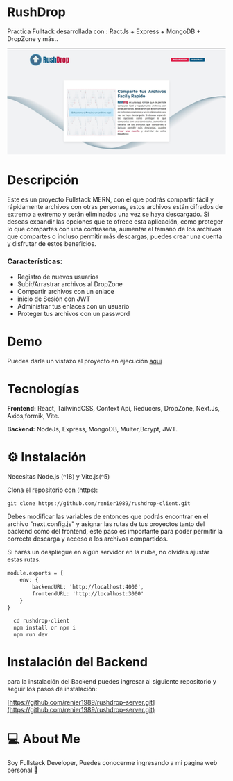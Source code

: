 # RushDrop
Practica Fulltack desarrollada con :  RactJs + Express + MongoDB + DropZone y más..

![main1](https://raw.githubusercontent.com/renier1989/rushdrop-client/main/public/portada.jpg)


# Descripción

Este es un proyecto Fullstack MERN, con el que podrás compartir fácil y rápidamente archivos con otras personas, estos archivos están cifrados de extremo a extremo y serán eliminados una vez se haya descargado. Si deseas expandir las opciones que te ofrece esta aplicación, como proteger lo que compartes con una contraseña, aumentar el tamaño de los archivos que compartes o incluso permitir más descargas, puedes crear una cuenta y disfrutar de estos beneficios.


### Características:

- Registro de nuevos usuarios
- Subir/Arrastrar archivos al DropZone
- Compartir archivos con un enlace
- inicio de Sesión con JWT
- Administrar tus enlaces con un usuario
- Proteger tus archivos con un password



# Demo

Puedes darle un vistazo al proyecto en ejecución [aqui](https://rushdrop-client-renier1989.vercel.app/)


# Tecnologías

**Frontend:** React, TailwindCSS, Context Api, Reducers, DropZone, Next.Js, Axios,formik, Vite.

**Backend:** NodeJs, Express, MongoDB, Multer,Bcrypt, JWT.


# ⚙ Instalación

Necesitas Node.js (^18) y Vite.js(^5)

Clona el repositorio con (https):
```
git clone https://github.com/renier1989/rushdrop-client.git 
```

Debes modificar las variables de entonces que podrás encontrar en el archivo "next.config.js" y asignar las rutas de tus proyectos tanto del backend como del frontend, este paso es importante para poder permitir la correcta descarga y acceso a los archivos compartidos.

Si harás un despliegue en algún servidor en la nube, no olvides ajustar estas rutas.

```
module.exports = {
    env: {
        backendURL: 'http://localhost:4000',
        frontendURL: 'http://localhost:3000'
    }
}
```


```
  cd rushdrop-client
  npm install or npm i
  npm run dev
```
    
# Instalación del Backend

para la instalación del Backend puedes ingresar al siguiente repositorio y seguir los pasos de instalación:

[https://github.com/renier1989/rushdrop-server.git](https://github.com/renier1989/rushdrop-server.git)


# 💻 About Me
Soy Fullstack Developer,
Puedes conocerme ingresando a mi pagina web personal [🔗](http://reniervargas.com/)